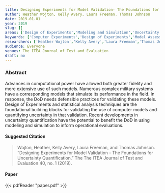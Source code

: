 ```yaml
---
title: Designing Experiments for Model Validation- The Foundations for Uncertainty Quantification
author: Heather Wojton, Kelly Avery, Laura Freeman, Thomas Johnson
date: 2019-01-01
year: 2019
slug: []
areas: ['Design of Experiments','Modeling and Simulation','Uncertainty Quantification']
keywords: ['Computer Experiments','Design of Experiments','Model Assessment and Validation','Uncertainty Quantification']
researchers: ['Heather Wojton','Kelly Avery','Laura Freeman','Thomas Johnson']
audience: Everyone
venues: The ITEA Journal of Test and Evaluation
draft: no
---
```




### Abstract
Advances in computational power have allowed both greater fidelity and more extensive use of such models. Numerous complex military systems have a corresponding models that simulate its performance in the field. In response, the DoD needs defensible practices for validating these models. Design of Experiments and statistical analysis techniques are the foundational building blocks for validating the use of computer models and quantifying uncertainty in that validation. Recent developments in uncertainty quantification have the potential to benefit the DoD in using modeling and simulation to inform operational evaluations.

#### Suggested Citation
> Wojton, Heather, Kelly Avery, Laura Freeman, and Thomas Johnson. “Designing Experiments for Model Validation – The Foundations for Uncertainty Quantification.” The The ITEA Journal of Test and Evaluation 40, no. 1 (2019).



#### Paper
{{< pdfReader "paper.pdf" >}}


